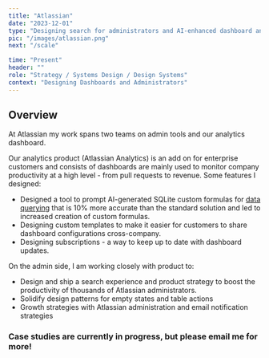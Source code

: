 ```yaml
---
title: "Atlassian"
date: "2023-12-01"
type: "Designing search for administrators and AI-enhanced dashboard analytics experiences."
pic: "/images/atlassian.png"
next: "/scale"

time: "Present"
header: ""
role: "Strategy / Systems Design / Design Systems"
context: "Designing Dashboards and Administrators"
---
```


## Overview

At Atlassian my work spans two teams on admin tools and our analytics dashboard. 

Our analytics product (Atlassian Analytics) is an add on for enterprise customers and consists of dashboards are mainly used to monitor company productivity at a high level - from pull requests to revenue. Some features I designed: 

- Designed a tool to prompt AI-generated SQLite custom formulas for [data querying](https://community.atlassian.com/t5/Atlassian-Analytics-articles/Write-custom-formulas-using-Atlassian-Intelligence/ba-p/2817872) that is 10% more accurate than the standard solution and led to increased creation of custom formulas. 
- Designing custom templates to make it easier for customers to share dashboard configurations cross-company.
- Designing subscriptions - a way to keep up to date with dashboard updates.
  
On the admin side, I am working closely with product to:

- Design and ship a search experience and product strategy to boost the productivity of thousands of Atlassian administrators.
- Solidify design patterns for empty states and table actions
- Growth strategies with Atlassian administration and email notification strategies

### Case studies are currently in progress, but please email me for more!

